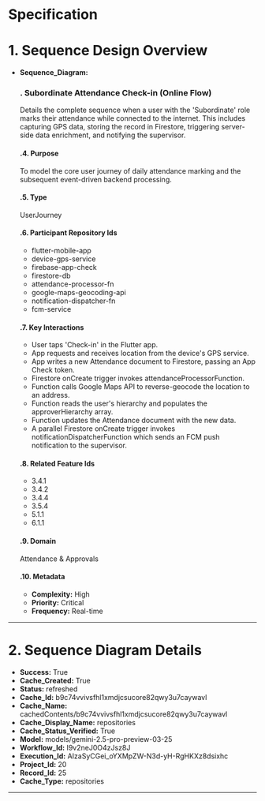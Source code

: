 # Specification

# 1. Sequence Design Overview

- **Sequence_Diagram:**
  ### . Subordinate Attendance Check-in (Online Flow)
  Details the complete sequence when a user with the 'Subordinate' role marks their attendance while connected to the internet. This includes capturing GPS data, storing the record in Firestore, triggering server-side data enrichment, and notifying the supervisor.

  #### .4. Purpose
  To model the core user journey of daily attendance marking and the subsequent event-driven backend processing.

  #### .5. Type
  UserJourney

  #### .6. Participant Repository Ids
  
  - flutter-mobile-app
  - device-gps-service
  - firebase-app-check
  - firestore-db
  - attendance-processor-fn
  - google-maps-geocoding-api
  - notification-dispatcher-fn
  - fcm-service
  
  #### .7. Key Interactions
  
  - User taps 'Check-in' in the Flutter app.
  - App requests and receives location from the device's GPS service.
  - App writes a new Attendance document to Firestore, passing an App Check token.
  - Firestore onCreate trigger invokes attendanceProcessorFunction.
  - Function calls Google Maps API to reverse-geocode the location to an address.
  - Function reads the user's hierarchy and populates the approverHierarchy array.
  - Function updates the Attendance document with the new data.
  - A parallel Firestore onCreate trigger invokes notificationDispatcherFunction which sends an FCM push notification to the supervisor.
  
  #### .8. Related Feature Ids
  
  - 3.4.1
  - 3.4.2
  - 3.4.4
  - 3.5.4
  - 5.1.1
  - 6.1.1
  
  #### .9. Domain
  Attendance & Approvals

  #### .10. Metadata
  
  - **Complexity:** High
  - **Priority:** Critical
  - **Frequency:** Real-time
  


---

# 2. Sequence Diagram Details

- **Success:** True
- **Cache_Created:** True
- **Status:** refreshed
- **Cache_Id:** b9c74vvivsfhl1xmdjcsucore82qwy3u7caywavl
- **Cache_Name:** cachedContents/b9c74vvivsfhl1xmdjcsucore82qwy3u7caywavl
- **Cache_Display_Name:** repositories
- **Cache_Status_Verified:** True
- **Model:** models/gemini-2.5-pro-preview-03-25
- **Workflow_Id:** I9v2neJ0O4zJsz8J
- **Execution_Id:** AIzaSyCGei_oYXMpZW-N3d-yH-RgHKXz8dsixhc
- **Project_Id:** 20
- **Record_Id:** 25
- **Cache_Type:** repositories


---

